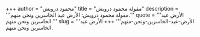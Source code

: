 +++
author = "محمود درويش"
title = "مقولة محمود درويش"
description = '''مقولة محمود درويش: الأرض عيد الخاسرين ونحن منهم.'''
quote = '''الأرض عيد الخاسرين ونحن منهم.'''
slug = '''الأرض-عيد-الخاسرين-ونحن-منهم'''
+++
الأرض عيد الخاسرين ونحن منهم.
